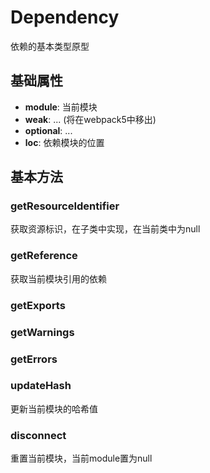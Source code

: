 # Dependency

依赖的基本类型原型

## 基础属性

* **module**: 当前模块
* **weak**: ... (将在webpack5中移出)
* **optional**: ...
* **loc**: 依赖模块的位置

## 基本方法

### getResourceIdentifier

获取资源标识，在子类中实现，在当前类中为null

### getReference

获取当前模块引用的依赖

### getExports

### getWarnings

### getErrors

### updateHash

更新当前模块的哈希值

### disconnect

重置当前模块，当前module置为null

